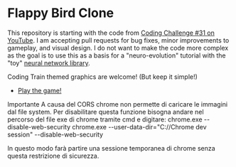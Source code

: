 # Flappy Bird Clone

This repository is starting with the code from [Coding Challenge #31 on YouTube](https://www.youtube.com/watch?v=cXgA1d_E-jY). I am accepting pull requests for bug fixes, minor improvements to gameplay, and visual design. I do not want to make the code more complex as the goal is to use this as a basis for a "neuro-evolution" tutorial with the "toy" [neural network library](https://github.com/CodingTrain/Toy-Neural-Network-JS/).

Coding Train themed graphics are welcome! (But keep it simple!)

* [Play the game!](https://codingtrain.github.io/Flappy-Bird-Clone/)


Importante
A causa del CORS chrome non permette di caricare le immagini dal file system. Per disabilitare questa funzione bisogna andare nel percorso del file exe di chrome tramite cmd e digitare: 
chrome.exe --disable-web-security
chrome.exe --user-data-dir="C://Chrome dev session" --disable-web-security

In questo modo farà partire una sessione temporanea di chrome senza questa restrizione di sicurezza.
